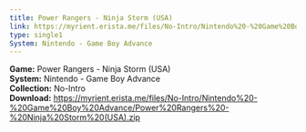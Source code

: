 ```yaml
---
title: Power Rangers - Ninja Storm (USA)
link: https://myrient.erista.me/files/No-Intro/Nintendo%20-%20Game%20Boy%20Advance/Power%20Rangers%20-%20Ninja%20Storm%20(USA).zip
type: single1
System: Nintendo - Game Boy Advance
---
```

<b>Game:</b> Power Rangers - Ninja Storm (USA)<br>
<b>System:</b> Nintendo - Game Boy Advance<br>
<b>Collection:</b> No-Intro<br>
<b>Download:</b> https://myrient.erista.me/files/No-Intro/Nintendo%20-%20Game%20Boy%20Advance/Power%20Rangers%20-%20Ninja%20Storm%20(USA).zip